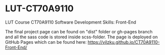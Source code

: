 # LUT-CT70A9110
LUT Course CT70A9110 Software Development Skills: Front-End

The final project page can be found on "dist" folder or gh-pages branch and all the sass code is stored inside scss-folder. The page is deployed on GitHub Pages which can be found here: https://vilzku.github.io/CT70A9110-Front-End/
